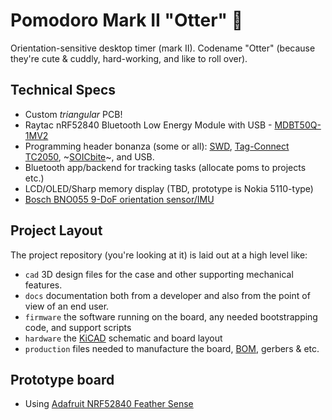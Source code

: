 # Pomodoro Mark II "Otter" 🦦

Orientation-sensitive desktop timer (mark II).
Codename "Otter" (because they're cute & cuddly, hard-working, and like to roll over).

## Technical Specs
- Custom _triangular_ PCB!
- Raytac nRF52840 Bluetooth Low Energy Module with USB - [MDBT50Q-1MV2](https://www.adafruit.com/product/4078)
- Programming header bonanza (some or all): [SWD](https://www.adafruit.com/product/752), [Tag-Connect TC2050](https://www.tag-connect.com/wp-content/uploads/bsk-pdf-manager/TC2050-IDC-NL_Datasheet_8.pdf), ~[SOICbite](https://github.com/SimonMerrett/SOICbite)~, and USB.
- Bluetooth app/backend for tracking tasks (allocate poms to projects etc.)
- LCD/OLED/Sharp memory display (TBD, prototype is Nokia 5110-type)
- [Bosch BNO055 9-DoF orientation sensor/IMU](https://cdn-learn.adafruit.com/assets/assets/000/036/832/original/BST_BNO055_DS000_14.pdf) 

## Project Layout
The project repository (you're looking at it) is laid out at a high level like:

- `cad` 3D design files for the case and other supporting mechanical features.
- `docs` documentation both from a developer and also from the point of view of an end user.
- `firmware` the software running on the board, any needed bootstrapping code, and support scripts
- `hardware` the [KiCAD](https://www.kicad.org/) schematic and board layout
- `production` files needed to manufacture the board, [BOM](https://en.wikipedia.org/wiki/Bill_of_materials), gerbers & etc.

## Prototype board

- Using [Adafruit NRF52840 Feather Sense](https://www.adafruit.com/product/4516)
